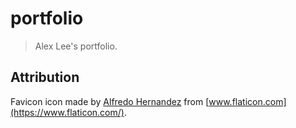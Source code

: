 # portfolio

> Alex Lee's portfolio.

## Attribution

Favicon icon made by [Alfredo Hernandez](https://www.flaticon.com/authors/alfredo-hernandez) from [www.flaticon.com](https://www.flaticon.com/).
